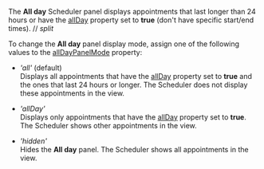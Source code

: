The **All day** Scheduler panel displays appointments that last longer than 24 hours or have the [allDay](/Documentation/ApiReference/UI_Components/dxScheduler/Interfaces/dxSchedulerAppointment/#allDay) property set to **true** (don't have specific start/end times).
// _split_

To change the **All day** panel display mode, assign one of the following values to the [allDayPanelMode](/Documentation/ApiReference/UI_Components/dxScheduler/Configuration/#allDayPanelMode) property:

- *'all'* (default)     
Displays all appointments that have the [allDay](/Documentation/ApiReference/UI_Components/dxScheduler/Interfaces/dxSchedulerAppointment/#allDay) property set to **true** and the ones that last 24 hours or longer. The Scheduler does not display these appointments in the view.

- *'allDay'*   
Displays only appointments that have the [allDay](/Documentation/ApiReference/UI_Components/dxScheduler/Interfaces/dxSchedulerAppointment/#allDay) property set to **true**. The Scheduler shows other appointments in the view.

- *'hidden'*    
Hides the **All day** panel. The Scheduler shows all appointments in the view.